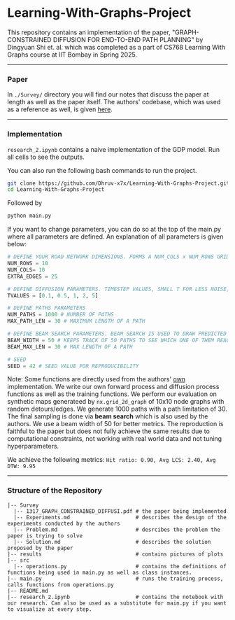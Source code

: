 # Learning-With-Graphs-Project
This repository contains an implementation of the paper, "GRAPH-CONSTRAINED DIFFUSION FOR END-TO-END  PATH PLANNING" by Dingyuan Shi et. al. which was completed as a part of CS768 Learning With Graphs course at IIT Bombay in Spring 2025.

---

### Paper
In ```./Survey/``` directory you will find our notes that discuss the paper at length as well as the paper itself. The authors' codebase, which was used as a reference as well, is given [here](https://github.com/dingyuan-shi/Graph-Diffusion-Planning).

---

### Implementation

```research_2.ipynb``` contains a naive implementation of the GDP model. Run all cells to see the outputs.

You can also run the following bash commands to run the project.

```bash
git clone https://github.com/Dhruv-x7x/Learning-With-Graphs-Project.git
cd Learning-With-Graphs-Project
```

Followed by 
```bash
python main.py
```

If you want to change parameters, you can do so at the top of the main.py where all parameters are defined. An explanation of all parameters is given below:

```python
# DEFINE YOUR ROAD NETWORK DIMENSIONS. FORMS A NUM_COLS x NUM_ROWS GRID WITH 25 EXTRA RANDOM CONNECTIONS
NUM_ROWS = 10 
NUM_COLS= 10
EXTRA_EDGES = 25

# DEFINE DIFFUSION PARAMETERS. TIMESTEP VALUES, SMALL T FOR LESS NOISE, HIGH T FOR MORE NOISE. YOU DON'T NECESSARILY NEED TO CHANGE THIS
TVALUES = [0.1, 0.5, 1, 2, 5]

# DEFINE PATHS PARAMETERS
NUM_PATHS = 1000 # NUMBER OF PATHS
MAX_PATH_LEN = 30 # MAXIMUM LENGTH OF A PATH

# DEFINE BEAM SEARCH PARAMETERS. BEAM SEARCH IS USED TO DRAW PREDICTED PATH SAMPLES FROM THE FINAL DISTRIBUTION 
BEAM_WIDTH = 50 # KEEPS TRACK OF 50 PATHS TO SEE WHICH ONE OF THEM REACHES DESTINATION FIRST
BEAM_MAX_LEN = 30 # MAX LENGTH OF A PATH

# SEED
SEED = 42 # SEED VALUE FOR REPRODUCIBILITY
```

Note: Some functions are directly used from the authors' [own](https://github.com/dingyuan-shi/Graph-Diffusion-Planning/tree/main) implementation. We write our own forward process and diffusion process functions as well as the training functions. We perform our evaluation on synthetic maps generateed by ```nx.grid_2d_graph``` of 10x10 node graphs with random detours/edges. We generate 1000 paths with a path limitation of 30. The final sampling is done via **beam search** which is also used by the authors. We use a beam width of 50 for better metrics. The reproduction is faithful to the paper but does not fully achieve the same results due to computational constraints, not working with real world data and not tuning hyperparameters. 

We achieve the following metrics: ```Hit ratio: 0.90, Avg LCS: 2.40, Avg DTW: 9.95```

---

### Structure of the Repository

```plaintext
|-- Survey 
  |-- 1317_GRAPH_CONSTRAINED_DIFFUSI.pdf # the paper being implemented
  |-- Experiments.md                     # describes the design of the experiments conducted by the authors
  |-- Problem.md                         # desrcibes the problem the paper is trying to solve
  |-- Solution.md                        # describes the solution proposed by the paper
|-- results                              # contains pictures of plots
|-- src
  |-- operations.py                      # contains the definitions of functions being used in main.py as well as class instances.
|-- main.py                              # runs the training process, calls functions from operations.py
|-- README.md
|-- research_2.ipynb                     # contains the notebook with our research. Can also be used as a substitute for main.py if you want to visualize at every step.
```
